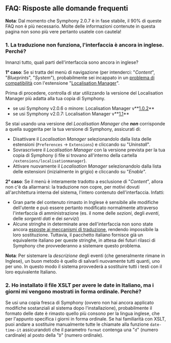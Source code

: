 ## FAQ: Risposte alle domande frequenti

**Nota**: Dal momento che Symphony 2.0.7 è in fase stabile, il 90% di queste FAQ non è più necessario. Molte delle informazioni contenute in questa pagina non sono più vere pertanto usatele con cautela!

### 1. La traduzione non funziona, l'interfaccia è ancora in inglese. Perché?

Innanzi tutto, quali parti dell'interfaccia sono ancora in inglese?

**1° caso**: Se si tratta del menù di navigazione (per intenderci: "*Content*", "*Blueprints*", "*System*"), probabilmente sei incappato in un [problema di compatibilità](http://symphony-cms.com/discuss/thread/29602/4/#position-67) con l'estensione "[Localisation Manager](http://symphony-cms.com/download/extensions/view/29645/)".

Prima di procedere, controlla di star utilizzando la versione del Localisation Manager più adatta alla tua copia di Symphony.

* se usi Symphony v2.0.6 o minore: Localisation Manager v**[1.0.2](http://github.com/nilshoerrmann/localisationmanager/tree/1.0.2)**
* se usi Symphony v2.0.7: Localisation Manager v**[1.1](http://github.com/nilshoerrmann/localisationmanager)**

Se stai usando una versione del *Localisation Manager* che ***non*** corrisponde a quella suggerita per la tua versione di Symphony, assicurati di:

 - Disattivare il *Localisation Manager* selezionandolo dalla lista delle estensioni (`Preferences` -> `Extensions`) e cliccando su "*Uninstall*".
 - Sovrascrivere il *Localisation Manager* con la versione prevista per la tua copia di Symphony (i file si trovano all'interno della cartella `/extensions/localisationmanager`).
 - Attivare nuovamente il *Localisation Manager* selezionandolo dalla lista delle estensioni (inizialmente in grigio) e cliccando su "*Enable*".

**2° caso**: Se il menù è interamente tradotto a esclusione di "*Content*", allora non c'è da allarmarsi: la traduzione non copre, per motivi dovuti all'architettura interna del sistema, l'intero contenuto dell'interfaccia. Infatti:

 - Gran parte del contenuto rimasto in Inglese è sensibile alle modifiche dell'utente e può essere pertanto modificato normalmente attraverso l'interfaccia di amministrazione (es. il nome delle *sezioni*, degli *eventi*, delle *sorgenti dati* e dei *servizi*)
 - Alcune stringhe in determinate aree dell'interfaccia non sono state ancora [esposte ai meccanismi di traduzione](http://symphony-cms.com/discuss/issues/view/178/), rendendo impossibile la loro sostituzione. Tuttavia, il pacchetto italiano fornisce già un equivalente italiano per queste stringhe, in attesa dei futuri rilasci di Symphony che provvederanno a sistemare questo problema.

**Nota**: Per sistemare la *descrizione* degli eventi (che generalmente rimane in Inglese), un buon metodo è quello di salvarli nuovamente tutti quanti, uno per uno. In questo modo il sistema provvederà a sostituire tutti i testi con il loro equivalente Italiano.

### 2. Ho installato il file XSLT per avere le date in Italiano, ma i giorni mi vengono mostrati in forma ordinale. Perché?

Se usi una copia fresca di Symphony (ovvero non hai ancora applicato modifiche sostanziali al sistema dopo l'installazione), probabilmente il formato delle date è rimasto quello più consono per la lingua inglese, che per l'appunto specifica i giorni in forma ordinale. Se hai familiarità con XSLT, puoi andare a sostituire manualmente tutte le chiamate alla funzione `date-time-it` assicurandoti che il parametro `format` contenga una "`d`" (numero cardinale) al posto della "`D`" (numero ordinale).

